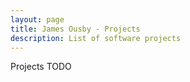 ```yaml
---
layout: page
title: James Ousby - Projects
description: List of software projects
---
```



Projects TODO